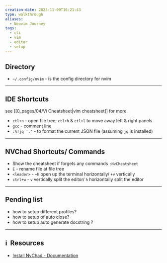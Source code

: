 ```yaml
---
creation-date: 2023-11-09T16:21:43
type: walkthrough
aliases:
  - Neovim Journey
tags:
  - cli
  - vim
  - editor
  - setup
---
```

## Directory
- `~/.config/nvim` - is the config directory for nvim

---
## IDE Shortcuts

see [[0_pages/04/Vi Cheatsheet|vim cheatsheet]] for more.

- `ctl+n` - open file tree; `ctl+h` & `ctl+l` to move away left & right panels
- `gcc` - comment line
- `:%!jq '.'` - to format the current JSON file (assuming `jq` is installed)

---
## NVChad Shortcuts/ Commands

- Show the cheatsheet if forgets any commands `:NvCheatsheet`
- `E` - rename file at file tree
- `<leader>` -  `+h` open up the terminal horizontally/ `+v`  vertically
- `ctrl+w` - `v` vertically split the editor/ `h` horizontally split the editor


---

## Pending list

- how to setup different profiles?
- how to setup of auto close?
- how to setup auto generate docstring ?



---
## ℹ️  Resources
- [Install NvChad - Documentation](https://docs.rockylinux.org/books/nvchad/install_nvchad/)